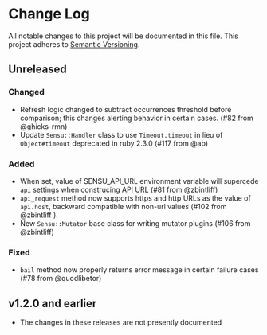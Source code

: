 # Change Log
All notable changes to this project will be documented in this file.
This project adheres to [Semantic Versioning](http://semver.org/).

## Unreleased

### Changed
- Refresh logic changed to subtract occurrences threshold before comparison; this changes alerting behavior in certain cases. (#82 from @ghicks-rmn)
- Update `Sensu::Handler` class to use `Timeout.timeout` in lieu of `Object#timeout` deprecated in ruby 2.3.0 (#117 from @ab)

### Added
- When set, value of SENSU_API_URL environment variable will supercede `api` settings when construcing API URL (#81 from @zbintliff)
- `api_request` method now supports https and http URLs as the value of `api.host`, backward compatible with non-url values (#102 from @zbintliff ).
- New `Sensu::Mutator` base class for writing mutator plugins (#106 from @zbintliff)

### Fixed
- `bail` method now properly returns error message in certain failure cases (#78 from @quodlibetor)

## v1.2.0 and earlier
- The changes in these releases are not presently documented
